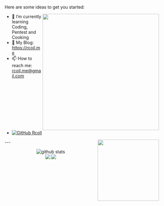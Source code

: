 <!--
**RcoIl/rcoil** is a ✨ _special_ ✨ repository because its `README.md` (this file) appears on your GitHub profile.

Here are some ideas to get you started:

- 🔭 I’m currently working on ...
- 🌱 I’m currently learning ...
- 👯 I’m looking to collaborate on ...
- 🤔 I’m looking for help with ...
- 💬 Ask me about ...
- 📫 How to reach me: ...
- 😄 Pronouns: ...
- ⚡ Fun fact: ...
-->

Here are some ideas to get you started:

<img align='right' src="https://github-readme-stats.vercel.app/api?username=rcoil&show_icons=true&theme=radical" width="380">

- 🌱 I’m currently learning Coding, Pentest and Cooking
- 👀 My Blog: https://rcoil.me
- 📫 How to reach me: rcoil.me@gmail.com
- [![GitHub RcoIl](https://img.shields.io/github/followers/rcoil?label=follower%20github&style=flat-square)](https://github.com/rcoil)


<img align='right' src="https://profile-counter.glitch.me/rcoil/count.svg" width="200">
---

<p  align="center">
  <!-- <img src="https://visitor-badge.glitch.me/badge?page_id=RcoIl.RcoIl" alt="visitor count"/></br> -->
  <!-- <img src="https://github-readme-stats.vercel.app/api/?username=cnsimo&show_icons=true&title_color=fffffff&icon_color=000000&text_color=000000" alt="github stats"/></br> -->
  <img src="https://raw.githubusercontent.com/RcoIl/rcoil/main/profile-summary-card-output/default/0-profile-details.svg" alt="github stats"></br>
  <img src="https://raw.githubusercontent.com/RcoIl/rcoil/main/profile-summary-card-output/default/1-repos-per-language.svg">
  <img src="https://raw.githubusercontent.com/RcoIl/rcoil/main/profile-summary-card-output/default/2-most-commit-language.svg"></br></p>
